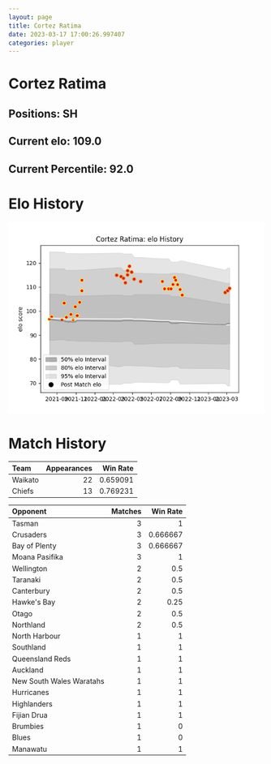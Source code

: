 ```yaml
---  
layout: page  
title: Cortez Ratima  
date: 2023-03-17 17:00:26.997407  
categories: player  
---
```

# Cortez Ratima

## Positions: SH

## Current elo: 109.0

## Current Percentile: 92.0

# Elo History


![elo history](history_CortezRatima.png)
# Match History


| Team    |   Appearances |   Win Rate |
|:--------|--------------:|-----------:|
| Waikato |            22 |   0.659091 |
| Chiefs  |            13 |   0.769231 |

| Opponent                 |   Matches |   Win Rate |
|:-------------------------|----------:|-----------:|
| Tasman                   |         3 |   1        |
| Crusaders                |         3 |   0.666667 |
| Bay of Plenty            |         3 |   0.666667 |
| Moana Pasifika           |         3 |   1        |
| Wellington               |         2 |   0.5      |
| Taranaki                 |         2 |   0.5      |
| Canterbury               |         2 |   0.5      |
| Hawke's Bay              |         2 |   0.25     |
| Otago                    |         2 |   0.5      |
| Northland                |         2 |   0.5      |
| North Harbour            |         1 |   1        |
| Southland                |         1 |   1        |
| Queensland Reds          |         1 |   1        |
| Auckland                 |         1 |   1        |
| New South Wales Waratahs |         1 |   1        |
| Hurricanes               |         1 |   1        |
| Highlanders              |         1 |   1        |
| Fijian Drua              |         1 |   1        |
| Brumbies                 |         1 |   0        |
| Blues                    |         1 |   0        |
| Manawatu                 |         1 |   1        |